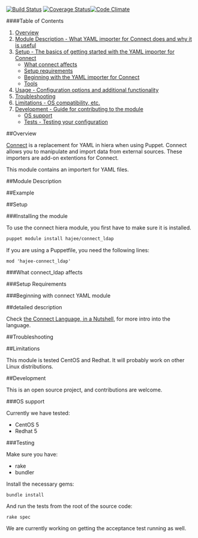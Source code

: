 [![Build Status](https://travis-ci.org/hajee/connect_ldap.png?branch=master)](https://travis-ci.org/hajee/connect_ldap) [![Coverage Status](https://coveralls.io/repos/hajee/connect_ldap/badge.svg)](https://coveralls.io/r/hajee/connect_ldap)[![Code Climate](https://codeclimate.com/github/hajee/connect_ldap/badges/gpa.svg)](https://codeclimate.com/github/hajee/connect_ldap)

####Table of Contents

1. [Overview](#overview)
2. [Module Description - What YAML importer for Connect does and why it is useful](#module-description)
3. [Setup - The basics of getting started with the YAML importer for Connect](#setup)
    * [What connect affects](#what-connect-affects)
    * [Setup requirements](#setup-requirements)
    * [Beginning with the YAML importer for Connect](#beginning-with-connect)
    * [Tools](#tools)
4. [Usage - Configuration options and additional functionality](#usage)
5. [Troubleshooting](#troubleshooting)
6. [Limitations - OS compatibility, etc.](#limitations)
7. [Development - Guide for contributing to the module](#development)
    * [OS support](#os-support)
    * [Tests - Testing your configuration](#testing)

##Overview

[Connect](https://github.com/hajee/connect) is a replacement for YAML in hiera when using Puppet. Connect allows you to manipulate and import data from external sources. These importers are add-on extentions for Connect.

This module contains an importert for YAML files.

##Module Description



##Example


##Setup

###Installing the module

To use the connect hiera module, you first have to make sure it is installed.

```sh
puppet module install hajee/connect_ldap
```

If you are using a Puppetfile, you need the following lines:

```
mod 'hajee-connect_ldap'
```

###What connect_ldap affects


###Setup Requirements


###Beginning with connect YAML module


##detailed description

Check [the Connect Language, in a Nutshell](https://github.com/hajee/connect/blob/master/doc/nutshell.md), for more intro into the language.

##Troubleshooting


##Limitations

This module is tested CentOS and Redhat. It will probably work on other Linux distributions. 

##Development

This is an open source project, and contributions are welcome.

###OS support

Currently we have tested:

* CentOS 5
* Redhat 5

###Testing

Make sure you have:

* rake
* bundler

Install the necessary gems:

    bundle install

And run the tests from the root of the source code:

    rake spec

We are currently working on getting the acceptance test running as well.
